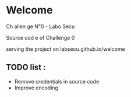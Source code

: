 # Welcome
Ch
allen
ge N°0 - Labo Secu

Source cod
e of Challenge 0

serving the project on labsecu.github.io/welcome

## TODO list : 
- Remove credentials in source code
- Improve encoding 
